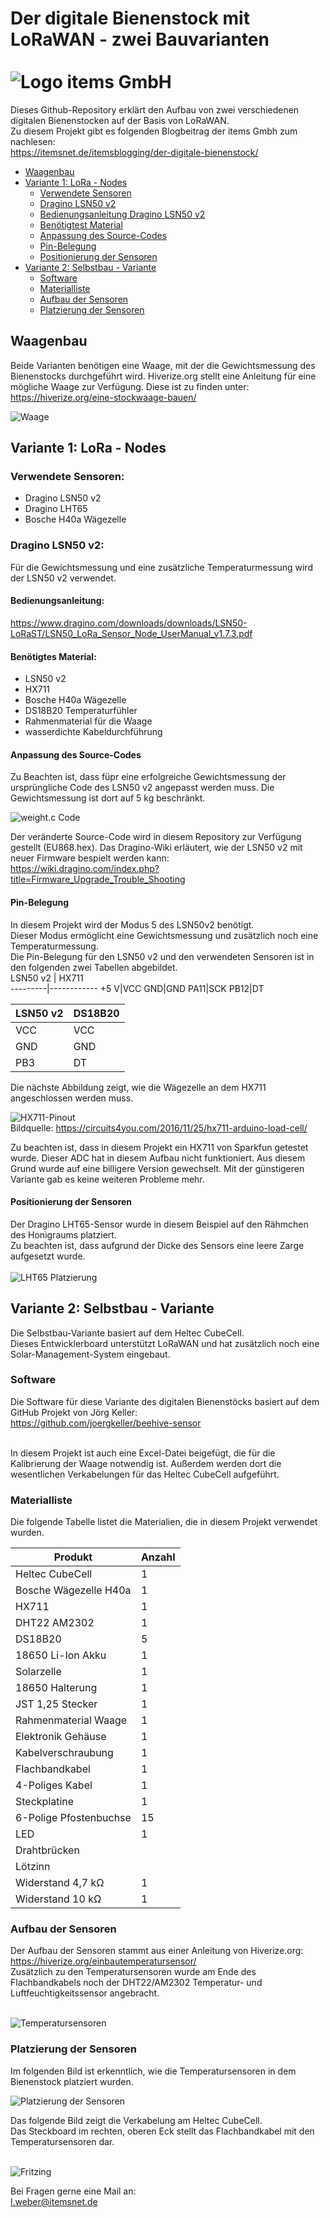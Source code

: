 # Der digitale Bienenstock mit LoRaWAN - zwei Bauvarianten <br><br> ![Logo items GmbH](https://itemsnet.de/wp-content/uploads/2019/11/itemsLogo.png)
Dieses Github-Repository erklärt den Aufbau von zwei verschiedenen digitalen Bienenstocken auf der Basis von LoRaWAN.<br>
Zu diesem Projekt gibt es folgenden Blogbeitrag der items Gmbh zum nachlesen:<br>
https://itemsnet.de/itemsblogging/der-digitale-bienenstock/ <br>

- [Waagenbau](#waagenbau)<br>
- [Variante 1: LoRa - Nodes](#variante-1-lora---nodes)<br>
  - [Verwendete Sensoren](#verwendete-sensoren)<br>
  - [Dragino LSN50 v2](#dragino-lsn50-v2)<br>
  - [Bedienungsanleitung Dragino LSN50 v2](#bedienungsanleitung)<br>
  - [Benötigtest Material](#benötigtes-material)<br>
  - [Anpassung des Source-Codes](#anpassung-des-source-codes)<br>
  - [Pin-Belegung](#pin-belegung)<br>
  - [Positionierung der Sensoren](#positionierung-der-sensoren)<br>
- [Variante 2: Selbstbau - Variante](#variante-2-selbstbau---variante)
  - [Software](#software)<br>
  - [Materialliste](#materialliste)<br>
  - [Aufbau der Sensoren](#aufbau-der-sensoren)<br>
  - [Platzierung der Sensoren](#platzierung-der-sensoren)<br> 

## Waagenbau
Beide Varianten benötigen eine Waage, mit der die Gewichtsmessung des Bienenstocks durchgeführt wird.
Hiverize.org stellt eine Anleitung für eine mögliche Waage zur Verfügung.
Diese ist zu finden unter:
https://hiverize.org/eine-stockwaage-bauen/

![Waage](https://github.com/items-gmbh/digitaler-Bienenstock/blob/main/Abbildungen/Waage.jpg)

## Variante 1: LoRa - Nodes

### Verwendete Sensoren:
* Dragino LSN50 v2
* Dragino LHT65
* Bosche H40a Wägezelle

### Dragino LSN50 v2:
Für die Gewichtsmessung und eine zusätzliche Temperaturmessung wird der LSN50 v2 verwendet.
#### Bedienungsanleitung:
https://www.dragino.com/downloads/downloads/LSN50-LoRaST/LSN50_LoRa_Sensor_Node_UserManual_v1.7.3.pdf

#### Benötigtes Material:
* LSN50 v2
* HX711
* Bosche H40a Wägezelle
* DS18B20 Temperaturfühler
* Rahmenmaterial für die Waage
* wasserdichte Kabeldurchführung

#### Anpassung des Source-Codes
Zu Beachten ist, dass füpr eine erfolgreiche Gewichtsmessung der ursprüngliche Code des LSN50 v2 angepasst werden muss.
Die Gewichtsmessung ist dort auf 5 kg beschränkt.

![weight.c Code](https://github.com/items-gmbh/digitaler-Bienenstock/blob/main/Abbildungen/weight_code.png)

Der veränderte Source-Code wird in diesem Repository zur Verfügung gestellt (EU868.hex).
Das Dragino-Wiki erläutert, wie der LSN50 v2 mit neuer Firmware bespielt werden kann: <br>
https://wiki.dragino.com/index.php?title=Firmware_Upgrade_Trouble_Shooting

#### Pin-Belegung
In diesem Projekt wird der Modus 5 des LSN50v2 benötigt.<br>
Dieser Modus ermöglicht eine Gewichtsmessung und zusätzlich noch eine Temperaturmessung.<br>
Die Pin-Belegung für den LSN50 v2 und den verwendeten Sensoren ist in den folgenden zwei Tabellen abgebildet.<br>
LSN50 v2 | HX711      
---------|------------
+5 V|VCC
GND|GND
PA11|SCK
PB12|DT

LSN50 v2 | DS18B20
---------|---------
VCC      | VCC
GND      | GND
PB3      | DT

Die nächste Abbildung zeigt, wie die Wägezelle an dem HX711 angeschlossen werden muss.

![HX711-Pinout](https://github.com/items-gmbh/digitaler-Bienenstock/blob/main/Abbildungen/Load_Cell_Pinout.png)
<br>Bildquelle: https://circuits4you.com/2016/11/25/hx711-arduino-load-cell/ <br>

Zu beachten ist, dass in diesem Projekt ein HX711 von Sparkfun getestet wurde.
Dieser ADC hat in diesem Aufbau nicht funktioniert. Aus diesem Grund wurde auf eine billigere Version gewechselt.
Mit der günstigeren Variante gab es keine weiteren Probleme mehr.

#### Positionierung der Sensoren
Der Dragino LHT65-Sensor wurde in diesem Beispiel auf den Rähmchen des Honigraums platziert.<br>
Zu beachten ist, dass aufgrund der Dicke des Sensors eine leere Zarge aufgesetzt wurde.<br><br>
![LHT65 Platzierung](https://github.com/items-gmbh/digitaler-Bienenstock/blob/main/Abbildungen/LHT65.jpg)

## Variante 2: Selbstbau - Variante
Die Selbstbau-Variante basiert auf dem Heltec CubeCell.<br>
Dieses Entwicklerboard unterstützt LoRaWAN und hat zusätzlich noch eine Solar-Management-System eingebaut. <br>
### Software
Die Software für diese Variante des digitalen Bienenstöcks basiert auf dem GitHub Projekt von Jörg Keller: <br>
https://github.com/joergkeller/beehive-sensor <br><br>

In diesem Projekt ist auch eine Excel-Datei beigefügt, die für die Kalibrierung der Waage notwendig ist.
Außerdem werden dort die wesentlichen Verkabelungen für das Heltec CubeCell aufgeführt.

### Materialliste
Die folgende Tabelle listet die Materialien, die in diesem Projekt verwendet wurden.

Produkt         | Anzahl
----------------|-------
Heltec CubeCell | 1
Bosche Wägezelle H40a | 1
HX711 | 1
DHT22 AM2302 | 1
DS18B20 | 5
18650 Li-Ion Akku | 1
Solarzelle | 1
18650 Halterung | 1
JST 1,25 Stecker | 1
Rahmenmaterial Waage | 1
Elektronik Gehäuse | 1
Kabelverschraubung | 1
Flachbandkabel | 1
4-Poliges Kabel | 1
Steckplatine | 1
6-Polige Pfostenbuchse | 15
LED | 1
Drahtbrücken |
Lötzinn|
Widerstand 4,7 kΩ | 1
Widerstand 10 kΩ | 1

### Aufbau der Sensoren
Der Aufbau der Sensoren stammt aus einer Anleitung von Hiverize.org: <br>
https://hiverize.org/einbautemperatursensor/ <br>
Zusätzlich zu den Temperatursensoren wurde am Ende des Flachbandkabels noch der DHT22/AM2302 Temperatur- und Luftfeuchtigkeitssensor angebracht.<br><br>

![Temperatursensoren](https://github.com/items-gmbh/digitaler-Bienenstock/blob/main/Abbildungen/Eigenbau3.jpg)<br>


### Platzierung der Sensoren
Im folgenden Bild ist erkenntlich, wie die Temperatursensoren in dem Bienenstock platziert wurden.<br>

![Platzierung der Sensoren](https://github.com/items-gmbh/digitaler-Bienenstock/blob/main/Abbildungen/Eigenbau1.jpg) <br>

Das folgende Bild zeigt die Verkabelung am Heltec CubeCell. <br>
Das Steckboard im rechten, oberen Eck stellt das Flachbandkabel mit den Temperatursensoren dar. <br><br>

![Fritzing](https://github.com/items-gmbh/digitaler-Bienenstock/blob/main/Abbildungen/Fritzing.png) <br>

Bei Fragen gerne eine Mail an: <br>
l.weber@itemsnet.de
